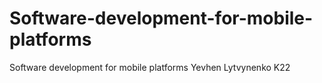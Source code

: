 # Software-development-for-mobile-platforms
Software development for mobile platforms Yevhen Lytvynenko K22
